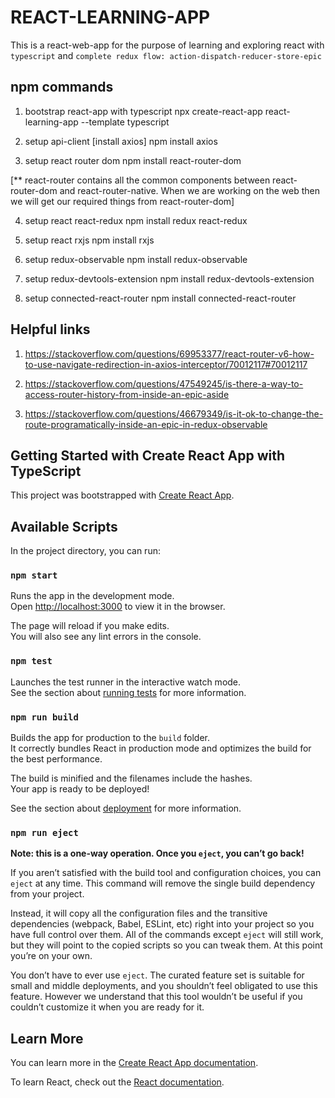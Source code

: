 # REACT-LEARNING-APP

This is a react-web-app for the purpose of learning and exploring react with `typescript` and `complete redux flow: action-dispatch-reducer-store-epic`

## npm commands
1. bootstrap react-app with typescript
   npx create-react-app react-learning-app --template typescript

2. setup api-client [install axios]
   npm install axios

3. setup react router dom
   npm install react-router-dom 

[** react-router contains all the common components between react-router-dom and react-router-native.
   When we are working on the web then we will get our required things from react-router-dom]

4. setup react react-redux
   npm install redux react-redux

5. setup react rxjs
   npm install rxjs

6. setup redux-observable
   npm install redux-observable

7. setup redux-devtools-extension
   npm install redux-devtools-extension

8. setup connected-react-router
   npm install connected-react-router


## Helpful links
1. https://stackoverflow.com/questions/69953377/react-router-v6-how-to-use-navigate-redirection-in-axios-interceptor/70012117#70012117

2. https://stackoverflow.com/questions/47549245/is-there-a-way-to-access-router-history-from-inside-an-epic-aside

3. https://stackoverflow.com/questions/46679349/is-it-ok-to-change-the-route-programatically-inside-an-epic-in-redux-observable


## Getting Started with Create React App with TypeScript
This project was bootstrapped with [Create React App](https://github.com/facebook/create-react-app).

## Available Scripts

In the project directory, you can run:

### `npm start`

Runs the app in the development mode.\
Open [http://localhost:3000](http://localhost:3000) to view it in the browser.

The page will reload if you make edits.\
You will also see any lint errors in the console.

### `npm test`

Launches the test runner in the interactive watch mode.\
See the section about [running tests](https://facebook.github.io/create-react-app/docs/running-tests) for more information.

### `npm run build`

Builds the app for production to the `build` folder.\
It correctly bundles React in production mode and optimizes the build for the best performance.

The build is minified and the filenames include the hashes.\
Your app is ready to be deployed!

See the section about [deployment](https://facebook.github.io/create-react-app/docs/deployment) for more information.

### `npm run eject`

**Note: this is a one-way operation. Once you `eject`, you can’t go back!**

If you aren’t satisfied with the build tool and configuration choices, you can `eject` at any time. This command will remove the single build dependency from your project.

Instead, it will copy all the configuration files and the transitive dependencies (webpack, Babel, ESLint, etc) right into your project so you have full control over them. All of the commands except `eject` will still work, but they will point to the copied scripts so you can tweak them. At this point you’re on your own.

You don’t have to ever use `eject`. The curated feature set is suitable for small and middle deployments, and you shouldn’t feel obligated to use this feature. However we understand that this tool wouldn’t be useful if you couldn’t customize it when you are ready for it.

## Learn More

You can learn more in the [Create React App documentation](https://facebook.github.io/create-react-app/docs/getting-started).

To learn React, check out the [React documentation](https://reactjs.org/).
